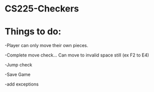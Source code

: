 # CS225-Checkers


# Things to do:
-Player can only move their own pieces.

-Complete move check... Can move to invalid space still (ex F2 to E4)

-Jump check
  
-Save Game

-add exceptions
